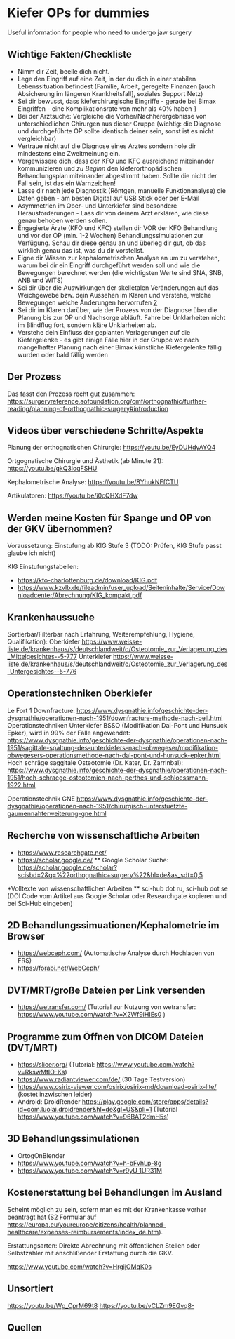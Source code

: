 # Kiefer OPs for dummies

Useful information for people who need to undergo jaw surgery

## Wichtige Fakten/Checkliste

* Nimm dir Zeit, beeile dich nicht.
* Lege den Eingriff auf eine Zeit, in der du dich in einer stabilen Lebenssituation befindest (Familie, Arbeit, geregelte Finanzen [auch Absicherung im längeren Krankheitsfall], soziales Support Netz)
* Sei dir bewusst, dass kieferchirurgische Eingriffe - gerade bei Bimax Eingriffen - eine Komplikationsrate von mehr als 40% haben [1]
* Bei der Arztsuche: Vergleiche die Vorher/Nachherergebnisse von unterschiedlichen Chirurgen aus dieser Gruppe (wichtig: die Diagnose und durchgeführte OP sollte identisch deiner sein, sonst ist es nicht vergleichbar)
* Vertraue nicht auf die Diagnose eines Arztes sondern hole dir mindestens eine Zweitmeinung ein.
* Vergewissere dich, dass der KFO und KFC ausreichend miteinander kommunizieren und *zu Beginn* den kieferorthopädischen Behandlungsplan miteinander abgestimmt haben. Sollte die nicht der Fall sein, ist das ein Warnzeichen!
* Lasse dir nach jede Diagnostik (Röntgen, manuelle Funktionanalyse) die Daten geben - am besten Digital auf USB Stick oder per E-Mail
* Asymmetrien im Ober- und Unterkiefer sind besondere Herausforderungen - Lass dir von deinem Arzt erklären, wie diese genau behoben werden sollen.
* Engagierte Ärzte (KFO und KFC) stellen dir VOR der KFO Behandlung und vor der OP (min. 1-2 Wochen) Behandlungssimulationen zur Verfügung. Schau dir diese genau an und überleg dir gut, ob das wirklich genau das ist, was du dir vorstellst.
* Eigne dir Wissen zur kephalometrischen Analyse an um zu verstehen, warum bei dir ein Eingriff durchgeführt werden soll und wie die Bewegungen berechnet werden (die wichtigsten Werte sind SNA, SNB, ANB und WITS)
* Sei dir über die Auswirkungen der skelletalen Veränderungen auf das Weichgewebe bzw. dein Aussehen im Klaren und verstehe, welche Bewegungen welche Änderungen hervorrufen [2]
* Sei dir im Klaren darüber, wie der Prozess von der Diagnose über die Planung bis zur OP und Nachsorge abläuft. Fahre bei Unklarheiten nicht im Blindflug fort, sondern kläre Unklarheiten ab.
* Verstehe dein Einfluss der geplanten Verlagerungen auf die Kiefergelenke - es gibt einige Fälle hier in der Gruppe wo nach mangelhafter Planung nach einer Bimax künstliche Kiefergelenke fällig wurden oder bald fällig werden
 
## Der Prozess

Das fasst den Prozess recht gut zusammen: https://surgeryreference.aofoundation.org/cmf/orthognathic/further-reading/planning-of-orthognathic-surgery#introduction
 
## Videos über verschiedene Schritte/Aspekte

Planung der orthognatischen Chirurgie: https://youtu.be/EyDUHdyAYQ4

Ortgognatische Chirurgie und Ästhetik (ab Minute 21): https://youtu.be/gkQ3ioqFSHU

Kephalometrische Analyse: https://youtu.be/8YhukNFfCTU

Artikulatoren: https://youtu.be/i0cQHXdF7dw
 
## Werden meine Kosten für Spange und OP von der GKV übernommen?

Voraussetzung: Einstufung ab KIG Stufe 3 (TODO: Prüfen, KIG Stufe passt glaube ich nicht)

KIG Einstufungstabellen:
* https://kfo-charlottenburg.de/download/KIG.pdf
* https://www.kzvlb.de/fileadmin/user_upload/Seiteninhalte/Service/Downloadcenter/Abrechnung/KIG_kompakt.pdf
 
## Krankenhaussuche

Sortierbar/Filterbar nach Erfahrung, Weiterempfehlung, Hygiene, Qualifikation):
Oberkiefer https://www.weisse-liste.de/krankenhaus/s/deutschlandweit/o/Osteotomie_zur_Verlagerung_des_Mittelgesichtes--5-777
Unterkiefer https://www.weisse-liste.de/krankenhaus/s/deutschlandweit/o/Osteotomie_zur_Verlagerung_des_Untergesichtes--5-776
 
## Operationstechniken Oberkiefer

Le Fort 1 Downfracture: https://www.dysgnathie.info/geschichte-der-dysgnathie/operationen-nach-1951/downfracture-methode-nach-bell.html
Operationstechniken Unterkiefer
BSSO (Modifikation Dal-Pont und Hunsuck Epker), wird in 99% der Fälle angewendet: https://www.dysgnathie.info/geschichte-der-dysgnathie/operationen-nach-1951/sagittale-spaltung-des-unterkiefers-nach-obwegeser/modifikation-obwegesers-operationsmethode-nach-dal-pont-und-hunsuck-epker.html
Hoch schräge saggitale Osteotomie (Dr. Kater, Dr. Zarrinbal): https://www.dysgnathie.info/geschichte-der-dysgnathie/operationen-nach-1951/hoch-schraege-osteotomien-nach-perthes-und-schloessmann-1922.html
 
Operationstechnik GNE
 https://www.dysgnathie.info/geschichte-der-dysgnathie/operationen-nach-1951/chirurgisch-unterstuetzte-gaumennahterweiterung-gne.html
 
## Recherche von wissenschaftliche Arbeiten

* https://www.researchgate.net/
* https://scholar.google.de/
** Google Scholar Suche: https://scholar.google.de/scholar?scisbd=2&q=%22orthognathic+surgery%22&hl=de&as_sdt=0,5

*Volltexte von wissenschaftlichen Arbeiten
** sci-hub dot ru, sci-hub dot se (DOI Code vom Artikel aus Google Scholar oder Researchgate kopieren und bei Sci-Hub eingeben)
 
## 2D Behandlungssimuationen/Kephalometrie im Browser

* https://webceph.com/ (Automatische Analyse durch Hochladen von FRS)
* https://forabi.net/WebCeph/
 
## DVT/MRT/große Dateien per Link versenden

* https://wetransfer.com/ (Tutorial zur Nutzung von wetransfer: https://www.youtube.com/watch?v=X2Wf9iHIEs0 )
 
## Programme zum Öffnen von DICOM Dateien (DVT/MRT)

* https://slicer.org/ (Tutorial: https://www.youtube.com/watch?v=RkswMtIO-Ks)
* https://www.radiantviewer.com/de/ (30 Tage Testversion)
* https://www.osirix-viewer.com/osirix/osirix-md/download-osirix-lite/ (kostet inzwischen leider)
* Android: DroidRender https://play.google.com/store/apps/details?id=com.luolai.droidrender&hl=de&gl=US&pli=1 (Tutorial https://www.youtube.com/watch?v=96BAT2dmH5s)
 
## 3D Behandlungssimulationen

* OrtogOnBlender 
* https://www.youtube.com/watch?v=h-bFvhLp-8g
* https://www.youtube.com/watch?v=r9yU_1UR31M

## Kostenerstattung bei Behandlungen im Ausland

Scheint möglich zu sein, sofern man es mit der Krankenkasse vorher beantragt hat (S2 Formular auf https://europa.eu/youreurope/citizens/health/planned-healthcare/expenses-reimbursements/index_de.htm).

Erstattungsarten: Direkte Abrechnung mit öffentlichen Stellen oder Selbstzahler mit anschlißender Erstattung durch die GKV.
 
 
https://www.youtube.com/watch?v=HrgijOMqK0s

## Unsortiert

https://youtu.be/Wp_CprM69t8
https://youtu.be/vCLZm9EGvq8-

## Quellen

[1]: https://www.ncbi.nlm.nih.gov/pmc/articles/PMC5342970/#:~:text=The%20rate%20of%20complications%20after,to%20undergo%20the%20procedure5.
[2]: https://www.sciencedirect.com/science/article/abs/pii/S1010518214000341
 
